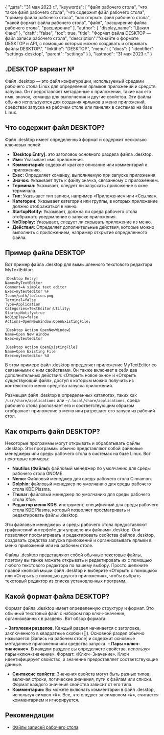 {
"дата": "31 мая 2023 г.",
  "keywords": [
"файл рабочего стола",
"что такое файл рабочего стола",
"что содержит файл рабочего стола",
"пример файла рабочего стола",
"как открыть файл рабочего стола",
"какой формат файла рабочего стола",
"файл",
"расширение файла рабочего стола",
"расширение"
],
  "author": {
"display_name": "Шакил Фаиз"
},
"draft": "false",
"toc": true,
"title": "Формат файла DESKTOP — файл записи рабочего стола",
  "description":"Узнайте о формате DESKTOP и API, с помощью которых можно создавать и открывать файлы DESKTOP.",
"linktitle": "DESKTOP",
  "menu": {
    "docs": {
      "identifier": "settings-desktop",
"parent": "settings"
}
},
"lastmod": "31 мая 2023 г."
}

## .DESKTOP вариант №

Файл .desktop — это файл конфигурации, используемый средами рабочего стола Linux для определения ярлыков приложений и средств запуска. Он предоставляет метаданные о приложении, такие как его имя, значок, команда для выполнения и другие свойства. Эти файлы обычно используются для создания ярлыков в меню приложений, средствах запуска на рабочем столе или панелях в системах на базе Linux.

## Что содержит файл DESKTOP?

Файл .desktop имеет определенный формат и содержит несколько ключевых полей:

- **[Desktop Entry]:** это заголовок основного раздела файла .desktop.
- **Имя:** Указывает имя приложения.
- **Комментарий:** содержит краткое описание или комментарий к приложению.
- **Exec:** Определяет команду, выполняемую при запуске приложения.
- **Значок:** Указывает путь к файлу значка, связанному с приложением.
- **Терминал:** Указывает, следует ли запускать приложение в окне терминала.
- **Тип:** Указывает тип записи, например «Приложение» или «Ссылка».
- **Категории:** Указывает категории или группы, в которых приложение должно отображаться в меню.
- **StartupNotify:** Указывает, должна ли среда рабочего стола отображать уведомление о запуске приложения.
- **NoDisplay:** Указывает, следует ли скрывать приложение из меню.
- **Действия:** Определяет дополнительные действия, которые можно выполнить с приложением, например открытие определенного файла.

## Пример файла DESKTOP

Вот пример файла .desktop для вымышленного текстового редактора MyTextEditor:

```
[Desktop Entry]
Name=MyTextEditor
Comment=A simple text editor
Exec=mytexteditor %F
Icon=/path/to/icon.png
Terminal=false
Type=Application
Categories=TextEditor;Utility;
StartupNotify=true
NoDisplay=false
Actions=OpenNewWindow;OpenExistingFile;

[Desktop Action OpenNewWindow]
Name=Open New Window
Exec=mytexteditor

[Desktop Action OpenExistingFile]
Name=Open Existing File
Exec=mytexteditor %U
```

В этом примере файл .desktop определяет приложение MyTextEditor со связанными с ним свойствами. Он также включает в себя два дополнительных действия: «Открыть новое окно» и «Открыть существующий файл», доступ к которым можно получить из контекстного меню средства запуска приложений.

Размещая файл .desktop в определенных каталогах, таких как `/usr/share/applications` или `~/.local/share/applications`, среда рабочего стола распознает его и соответствующим образом отображает приложение в меню или разрешает его запуск из рабочий стол.

## Как открыть файл DESKTOP?

Некоторые программы могут открывать и обрабатывать файлы .desktop. Эти программы обычно представляют собой файловые менеджеры или среды рабочего стола в системах на базе Linux. Вот некоторые примеры:

- **Nautilus (Файлы):** файловый менеджер по умолчанию для среды рабочего стола GNOME.
- **Nemo:** Файловый менеджер для среды рабочего стола Cinnamon.
- **Dolphin:** файловый менеджер по умолчанию для среды рабочего стола KDE Plasma.
- **Thunar:** файловый менеджер по умолчанию для среды рабочего стола Xfce.
- **Редактор меню KDE:** инструмент, специфичный для среды рабочего стола KDE Plasma, который позволяет просматривать и редактировать файлы .desktop.

Эти файловые менеджеры и среды рабочего стола предоставляют графический интерфейс для управления файлами .desktop. Они позволяют просматривать и редактировать свойства файлов .desktop, создавать средства запуска приложений и организовывать ярлыки в меню приложений или на рабочем столе.

Файлы .desktop представляют собой обычные текстовые файлы, поэтому вы также можете открывать и редактировать их с помощью любого текстового редактора по вашему выбору. Просто щелкните правой кнопкой мыши файл .desktop и выберите «Открыть с помощью» или «Открыть с помощью другого приложения», чтобы выбрать текстовый редактор из списка установленных программ.

## Какой формат файла DESKTOP?

Формат файла .desktop имеет определенную структуру и формат. Это обычный текстовый файл с набором пар ключ-значение, организованных в разделы. Вот обзор формата:

– **Заголовки разделов.** Каждый раздел начинается с заголовка, заключенного в квадратные скобки ([]). Основной раздел обычно называется [Запись на рабочем столе] и содержит основные метаданные приложения или средства запуска.
– **Пары «ключ-значение».** В каждом разделе вы определяете свойства, используя пары «ключ-значение». Формат: «Ключ=Значение». Ключ идентифицирует свойство, а значение предоставляет соответствующие данные.
- **Синтаксис свойств:** Значения свойств могут быть разных типов, включая строки, логические значения, пути к файлам или списки. Формат каждого значения свойства зависит от его типа.
- **Комментарии:** Вы можете включать комментарии в файл .desktop, используя символ «#». Все, что следует за символом «#», считается комментарием и игнорируется.

## Рекомендации
* [Файлы записей рабочего стола](https://www.baeldung.com/linux/desktop-entry-files)

